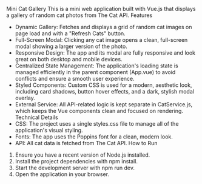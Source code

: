 ﻿Mini Cat Gallery
This is a mini web application built with Vue.js that displays a gallery of random cat photos from The Cat API.
Features
* Dynamic Gallery: Fetches and displays a grid of random cat images on page load and with a "Refresh Cats" button.
* Full-Screen Modal: Clicking any cat image opens a clean, full-screen modal showing a larger version of the photo.
* Responsive Design: The app and its modal are fully responsive and look great on both desktop and mobile devices.
* Centralized State Management: The application's loading state is managed efficiently in the parent component (App.vue) to avoid conflicts and ensure a smooth user experience.
* Styled Components: Custom CSS is used for a modern, aesthetic look, including card shadows, button hover effects, and a dark, stylish modal overlay.
* External Service: All API-related logic is kept separate in CatService.js, which keeps the Vue components clean and focused on rendering.
Technical Details
* CSS: The project uses a single styles.css file to manage all of the application's visual styling.
* Fonts: The app uses the Poppins font for a clean, modern look.
* API: All cat data is fetched from The Cat API.
How to Run
1. Ensure you have a recent version of Node.js installed.
2. Install the project dependencies with npm install.
3. Start the development server with npm run dev.
4. Open the application in your browser.
